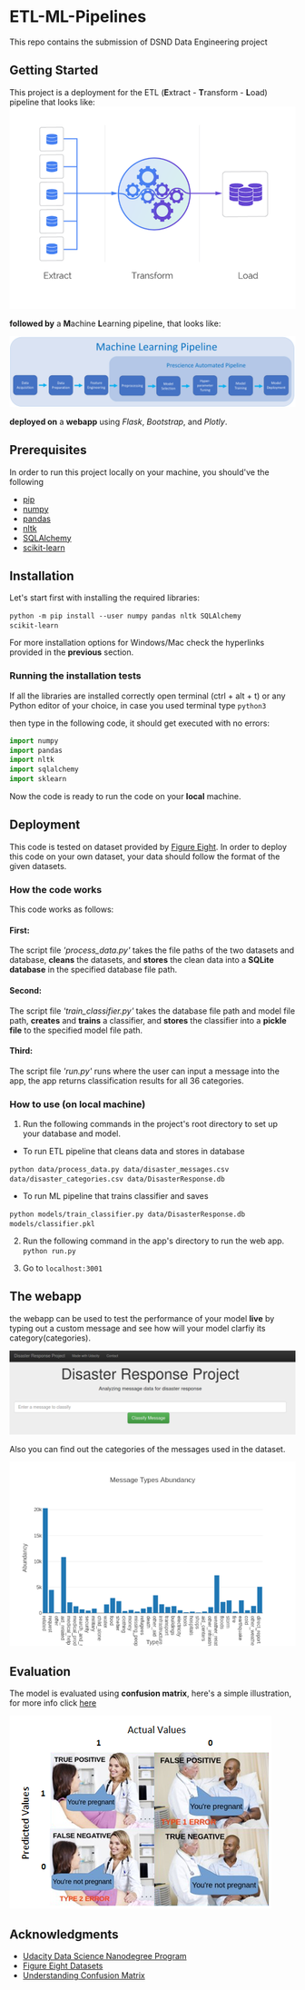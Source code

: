 # ETL-ML-Pipelines
This repo contains the submission of DSND Data Engineering project 

## Getting Started
This project is a deployment for the ETL (**E**xtract - **T**ransform - **L**oad) pipeline that looks like:
![source: AltexSoft](imgs/etl.png)

**followed by** a **M**achine **L**earning pipeline, that looks like:

![source: OVH Labs](imgs/ml.png)

**deployed on** a **webapp** using *Flask*, *Bootstrap*, and *Plotly*.

## Prerequisites
In order to run this project locally on your machine, you should've the following

- [pip](https://bit.ly/2x4hZQu)
- [numpy](https://scipy.org/install.html)
- [pandas](https://pandas.pydata.org/docs/getting_started/index.html#getting-started)
- [nltk](https://www.nltk.org/install.html)
- [SQLAlchemy](https://docs.sqlalchemy.org/en/13/intro.html#installation)
- [scikit-learn](https://scikit-learn.org/stable/install.html)

## Installation
Let's start first with installing the required libraries:

<code>python -m pip install --user numpy pandas nltk SQLAlchemy scikit-learn</code>

For more installation options for Windows/Mac check the hyperlinks provided in the **previous** section.

### Running the installation tests

If all the libraries are installed correctly open terminal (ctrl + alt + t) or any Python editor of your choice, in case you used terminal type <code>python3</code>

then type in the following  code, it should get executed with no errors:
```python
import numpy
import pandas
import nltk
import sqlalchemy
import sklearn
```
Now the code is ready to run the code on your **local** machine.

## Deployment
This code is tested on dataset provided by [Figure Eight](https://www.figure-eight.com/). In order to deploy this code on your own dataset, your data should follow the format of the given datasets.

### How the code works
This code works as follows:

#### First:
The script file *'process_data.py'* takes the file paths of the two datasets and database, **cleans** the datasets, and **stores** the clean data into a **SQLite database** in the specified database file path.

#### Second:
The script file *'train_classifier.py'* takes the database file path and model file path, **creates** and **trains** a classifier, and **stores** the classifier into a **pickle file** to the specified model file path.

#### Third:
The script file *'run.py'* runs where the user can input a message into the app, the app returns classification results for all 36 categories.

### How to use (on local machine)
1. Run the following commands in the project's root directory to set up your database and model.
  - To run ETL pipeline that cleans data and stores in database

<code>python data/process_data.py data/disaster_messages.csv data/disaster_categories.csv data/DisasterResponse.db</code>

  - To run ML pipeline that trains classifier and saves

<code>python models/train_classifier.py data/DisasterResponse.db models/classifier.pkl</code>

2. Run the following command in the app's directory to run the web app.
<code>python run.py</code>

3. Go to <code>localhost:3001</code>

## The webapp
the webapp can be used to test the performance of your model **live** by typing out a custom message and see how will your model clarfiy its category(categories).

![clarify](imgs/clarify.png)

Also you can find out the categories of the messages used in the dataset.

![plot](imgs/msg_plot.png)

## Evaluation
The model is evaluated using **confusion matrix**, here's a simple illustration, for more info click [here](https://towardsdatascience.com/understanding-confusion-matrix-a9ad42dcfd62)

![source: towardsdatascience](imgs/confusion.png)

## Acknowledgments
- [Udacity Data Science Nanodegree Program](https://www.udacity.com/course/data-scientist-nanodegree--nd025)
- [Figure Eight Datasets](https://www.figure-eight.com/)
- [Understanding Confusion Matrix](https://towardsdatascience.com/understanding-confusion-matrix-a9ad42dcfd62)
